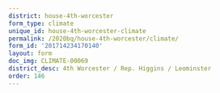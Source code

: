 ```yaml
---
district: house-4th-worcester
form_type: climate
unique_id: house-4th-worcester-climate
permalink: /2020bq/house-4th-worcester/climate/
form_id: '201714234170140'
layout: form
doc_img: CLIMATE-00069
district_desc: 4th Worcester / Rep. Higgins / Leominster
order: 146
---
```

